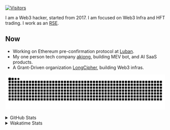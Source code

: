<!-- markdownlint-disable MD041 MD010 MD033 -->
[![Visitors](https://api.visitorbadge.io/api/daily?path=Akagi201%2FAkagi201&label=Visitors%20Today&countColor=%2337d67a)](https://visitorbadge.io/status?path=Akagi201%2FAkagi201)

I am a Web3 hacker, started from 2017. I am focused on Web3 Infra and HFT trading.
I work as an [RSE](https://us-rse.org/about/what-is-an-rse/).

## Now

* Working on Ethereum pre-confirmation protocol at [Luban](https://github.com/lu-bann).
* My one person tech company [akjong](https://github.com/akjong), building MEV bot, and AI SaaS products.
* A Grant-Driven organization [LongCipher](https://github.com/longcipher), building Web3 infras.

[![github contribution grid snake animation](https://raw.githubusercontent.com/Akagi201/Akagi201/output/github-contribution-grid-snake.svg#gh-light-mode-only)](https://github.com/Akagi201)

<details>
<summary>GitHub Stats</summary>
  <a href="https://github.com/Akagi201"><img alt="Profile Detail" src="https://raw.githubusercontent.com/Akagi201/Akagi201/master/profile-summary-card-output/dracula/0-profile-details.svg" /></a>
  <a href="https://github.com/Akagi201"><img alt="Github Stats" src="https://raw.githubusercontent.com/Akagi201/Akagi201/master/profile-summary-card-output/dracula/3-stats.svg" /></a>
  <a href="https://github.com/Akagi201"><img alt="Lang By Commits" src="https://raw.githubusercontent.com/Akagi201/Akagi201/master/profile-summary-card-output/dracula/2-most-commit-language.svg" /></a>
</details>

<details>
<summary>Wakatime Stats</summary>
<br>

<!--START_SECTION:waka-->

```txt
From: 08 February 2025 - To: 15 February 2025

Total Time: 25 hrs 56 mins

Other        13 hrs 51 mins  █████████████▒░░░░░░░░░░░   53.38 %
Rust         5 hrs 5 mins    █████░░░░░░░░░░░░░░░░░░░░   19.64 %
sh           2 hrs 46 mins   ██▓░░░░░░░░░░░░░░░░░░░░░░   10.68 %
Python       1 hr 51 mins    █▓░░░░░░░░░░░░░░░░░░░░░░░   07.14 %
TypeScript   52 mins         █░░░░░░░░░░░░░░░░░░░░░░░░   03.34 %
TOML         42 mins         ▓░░░░░░░░░░░░░░░░░░░░░░░░   02.76 %
Markdown     25 mins         ▒░░░░░░░░░░░░░░░░░░░░░░░░   01.63 %
XML          20 mins         ▒░░░░░░░░░░░░░░░░░░░░░░░░   01.29 %
JSON         1 min           ░░░░░░░░░░░░░░░░░░░░░░░░░   00.11 %
PHP          0 secs          ░░░░░░░░░░░░░░░░░░░░░░░░░   00.02 %
```

<!--END_SECTION:waka-->

</details>
